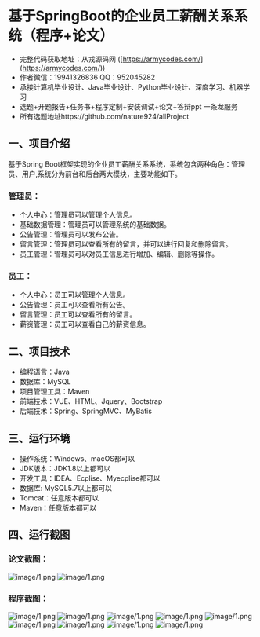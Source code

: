 基于SpringBoot的企业员工薪酬关系系统（程序+论文）
=
- 完整代码获取地址：从戎源码网 ([https://armycodes.com/](https://armycodes.com/))
- 作者微信：19941326836  QQ：952045282 
- 承接计算机毕业设计、Java毕业设计、Python毕业设计、深度学习、机器学习
- 选题+开题报告+任务书+程序定制+安装调试+论文+答辩ppt 一条龙服务
- 所有选题地址https://github.com/nature924/allProject

一、项目介绍
---
基于Spring Boot框架实现的企业员工薪酬关系系统，系统包含两种角色：管理员、用户,系统分为前台和后台两大模块，主要功能如下。
### 管理员：
- 个人中心：管理员可以管理个人信息。
- 基础数据管理：管理员可以管理系统的基础数据。
- 公告管理：管理员可以发布公告。
- 留言管理：管理员可以查看所有的留言，并可以进行回复和删除留言。
- 员工管理：管理员可以对员工信息进行增加、编辑、删除等操作。

### 员工：
- 个人中心：员工可以管理个人信息。
- 公告管理：员工可以查看所有公告。
- 留言管理：员工可以查看所有的留言。
- 薪资管理：员工可以查看自己的薪资信息。



二、项目技术
---
- 编程语言：Java
- 数据库：MySQL
- 项目管理工具：Maven
- 前端技术：VUE、HTML、Jquery、Bootstrap
- 后端技术：Spring、SpringMVC、MyBatis

三、运行环境
---
- 操作系统：Windows、macOS都可以
- JDK版本：JDK1.8以上都可以
- 开发工具：IDEA、Ecplise、Myecplise都可以
- 数据库: MySQL5.7以上都可以
- Tomcat：任意版本都可以
- Maven：任意版本都可以

四、运行截图
---
### 论文截图：
![image/1.png](limage/1.png)
![image/1.png](limage/2.png)

### 程序截图：
![image/1.png](image/1.png)
![image/1.png](image/2.png)
![image/1.png](image/3.png)
![image/1.png](image/4.png)
![image/1.png](image/5.png)
![image/1.png](image/6.png)
![image/1.png](image/7.png)
![image/1.png](image/8.png)
![image/1.png](image/9.png)

